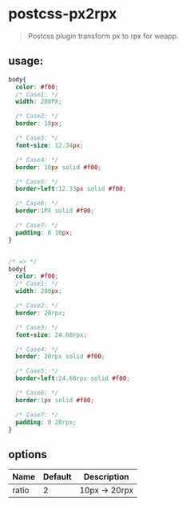 # postcss-px2rpx
> Postcss plugin transform px to rpx for weapp.

## usage:
```css
body{
  color: #f00;
  /* Case1: */
  width: 200PX;

  /* Case2: */
  border: 10px;

  /* Case3: */
  font-size: 12.34px;

  /* Case4: */
  border: 10px solid #f00;

  /* Case5: */
  border-left:12.33px solid #f00;

  /* Case6: */
  border:1PX solid #f00;

  /* Case7: */
  padding: 0 10px;
}


/* => */
body{
  color: #f00;
  /* Case1: */
  width: 200px;

  /* Case2: */
  border: 20rpx;

  /* Case3: */
  font-size: 24.68rpx;

  /* Case4: */
  border: 20rpx solid #f00;

  /* Case5: */
  border-left:24.66rpx solid #f00;

  /* Case6: */
  border:1px solid #f00;

  /* Case7: */
  padding: 0 20rpx;
}


```
## options

| Name  | Default | Description   |
| ----- | ------- | ------------- |
| ratio | 2       | 10px -> 20rpx |

